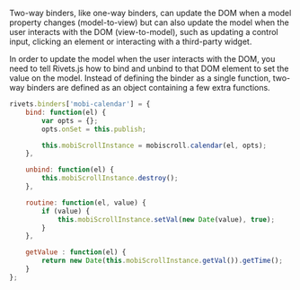Two-way binders, like one-way binders, can update the DOM when a model property changes (model-to-view) but can also update the model when the user interacts with the DOM (view-to-model), such as updating a control input, clicking an element or interacting with a third-party widget.

In order to update the model when the user interacts with the DOM, you need to tell Rivets.js how to bind and unbind to that DOM element to set the value on the model. Instead of defining the binder as a single function, two-way binders are defined as an object containing a few extra functions.

```javascript
rivets.binders['mobi-calendar'] = {
    bind: function(el) {
        var opts = {};
        opts.onSet = this.publish;

        this.mobiScrollInstance = mobiscroll.calendar(el, opts);
    },

    unbind: function(el) {
        this.mobiScrollInstance.destroy();
    },

    routine: function(el, value) {
        if (value) {
            this.mobiScrollInstance.setVal(new Date(value), true);  
        }
    },

    getValue : function(el) {
        return new Date(this.mobiScrollInstance.getVal()).getTime();    
    }
};

```

